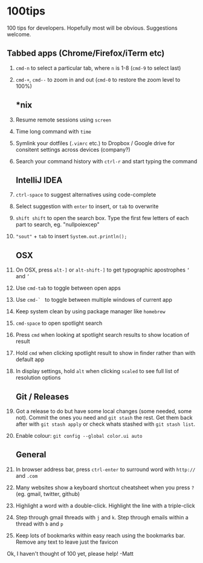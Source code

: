 # 100tips

100 tips for developers. Hopefully most will be obvious. Suggestions welcome.

## Tabbed apps (Chrome/Firefox/iTerm etc)
1. `cmd-n` to select a particular tab, where `n` is 1-8 (`cmd-9` to select last)
1. `cmd-+`, `cmd--` to zoom in and out (`cmd-0` to restore the zoom level to 100%)
    
    ## *nix
1. Resume remote sessions using `screen`
1. Time long command with `time`
1. Symlink your dotfiles (`.vimrc` etc.) to Dropbox / Google drive for consitent settings across devices (company?)
1. Search your command history with `ctrl-r` and start typing the command

    ## IntelliJ IDEA
1. `ctrl-space` to suggest alternatives using code-complete
1. Select suggestion with `enter` to insert, or `tab` to overwrite
1. `shift shift` to open the search box. Type the first few letters of each part to search, eg. "nullpoiexcep"
1. `"sout"` + `tab` to insert `System.out.println();`
 
    ## OSX
1. On OSX, press `alt-]` or `alt-shift-]` to get typographic apostrophes `‘` and `’`
1. Use `cmd-tab` to toggle between open apps
1. Use ``cmd-` `` to toggle between multiple windows of current app
1. Keep system clean by using package manager like `homebrew`
1. `cmd-space` to open spotlight search
1. Press `cmd` when looking at spotlight search results to show location of result
1. Hold `cmd` when clicking spotlight result to show in finder rather than with default app
1. In display settings, hold `alt` when clicking `scaled` to see full list of resolution options

    ## Git / Releases
1. Got a release to do but have some local changes (some needed, some not). Commit the ones you need and `git stash` the rest. Get them back after with `git stash apply` or check whats stashed with `git stash list`.
1. Enable colour: `git config --global color.ui auto`

    ## General
1. In browser address bar, press `ctrl-enter` to surround word with `http://` and `.com`
1. Many websites show a keyboard shortcut cheatsheet when you press `?` (eg. gmail, twitter, github)
1. Highlight a word with a double-click. Highlight the line with a triple-click
1. Step through gmail threads with `j` and `k`. Step through emails within a thread with `b` and `p`
1. Keep lots of bookmarks within easy reach using the bookmarks bar. Remove any text to leave just the favicon


Ok, I haven't thought of 100 yet, please help!
-Matt

